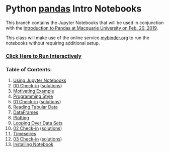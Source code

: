 # Python [pandas](https://pandas.pydata.org) Intro Notebooks

This branch contains the Jupyter Notebooks that will be used in conjunction with
the [Introduction to Pandas at Macquarie University on Feb. 20, 2019](https://www.eventbrite.co.uk/e/introduction-to-pandas-at-macquarie-university-tickets-56090071915?utm_term=eventurl_text).

This class will make use of the online service [mybinder.org](mybinder.org) to run the notebooks without requiring additional setup.

### [Click Here to Run Interactively](https://mybinder.org/v2/gh/MQ-software-carpentry/2019-02-20-python-pandas-intro/notebooks?filepath=UsingJupyterNotebooks.ipynb&urlpath=lab)

### Table of Contents:

1. [Using Jupyter Notebooks](data/UsingJupyterNotebooks.ipynb)
2. [00 Check-in](data/00-Checkin.ipynb) ([solutions](data/00-Checkin-Solutions.ipynb))
3. [Motivating Example](data/MotivatingExample.ipynb)
4. [Programming Style](data/ProgrammingStyle.ipynb)
5. [01 Check-in](data/01-Checkin.ipynb) ([solutions](data/01-Checkin-Solutions.ipynb))
6. [Reading Tabular Data](data/ReadingTabularData.ipynb)
7. [DataFrames](data/DataFrames.ipynb)
8. [Plotting](data/Plotting.ipynb)
9. [Looping Over Data Sets](data/LoopingDatasets)
10. [02 Check-in](data/02-Checkin.ipynb) ([solutions](data/02-Checkin-Solutions.ipynb))
11. [Timeseires](data/Timeseries.ipynb)
10. [03 Check-in](data/03-Checkin.ipynb) ([solutions](data/03-Checkin-Solutions.ipynb))
12. [Installing Notebook](data/InstallingNotebook.ipynb)